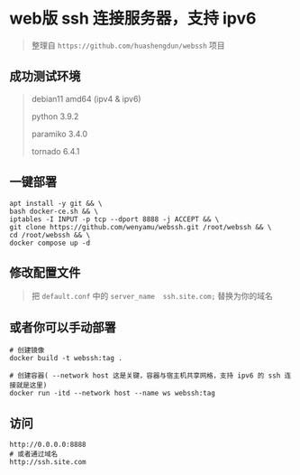 # web版 ssh 连接服务器，支持 ipv6
> 整理自 `https://github.com/huashengdun/webssh` 项目

## 成功测试环境
> debian11 amd64 (ipv4 & ipv6)
> 
> python 3.9.2
> 
> paramiko 3.4.0
> 
> tornado 6.4.1

## 一键部署
```
apt install -y git && \
bash docker-ce.sh && \
iptables -I INPUT -p tcp --dport 8888 -j ACCEPT && \
git clone https://github.com/wenyamu/webssh.git /root/webssh && \
cd /root/webssh && \
docker compose up -d
```
## 修改配置文件
> 把 `default.conf` 中的 `server_name  ssh.site.com;` 替换为你的域名

## 或者你可以手动部署
```
# 创建镜像
docker build -t webssh:tag .

# 创建容器( --network host 这是关键，容器与宿主机共享网格，支持 ipv6 的 ssh 连接就是这里)
docker run -itd --network host --name ws webssh:tag
```
## 访问
```
http://0.0.0.0:8888
# 或者通过域名
http://ssh.site.com
```
